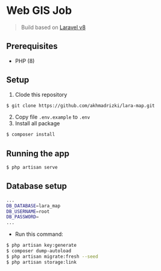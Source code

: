 # Web GIS Job
> Build based on [Laravel v8](https://laravel.com)


## Prerequisites

- PHP (8)

## Setup
1. Clode this repository
```sh
$ git clone https://github.com/akhmadrizki/lara-map.git
```
2. Copy file `.env.example` to `.env`
3. Install all package
```sh
$ composer install
```

## Running the app

```sh
$ php artisan serve
```

## Database setup

```sh
...
DB_DATABASE=lara_map
DB_USERNAME=root
DB_PASSWORD=
...
```

- Run this command:
```sh
$ php artisan key:generate
$ composer dump-autoload
$ php artisan migrate:fresh --seed
$ php artisan storage:link
```
